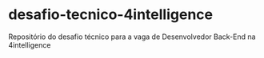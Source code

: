 # desafio-tecnico-4intelligence
Repositório do desafio técnico para a vaga de Desenvolvedor Back-End na 4intelligence
